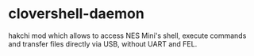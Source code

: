 # clovershell-daemon
hakchi mod which allows to access NES Mini's shell, execute commands and transfer files directly via USB, without UART and FEL.
